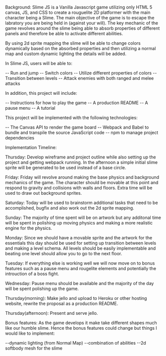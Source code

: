 Background: 
Slime JS is a Vanilla Javascript game utilizing only HTML 5 canvas, JS, and CSS to create a rouguelite 2D platformer with the main character being a Slime. The main objective of the game is to escape the labratory you are being held in (against your will). The key mechanic of the game revolves around the slime being able to absorb properties of different panels and therefore be able to activate different abilities.

By using 2d sprite mapping the slime will be able to change colors dynamically based on the absorbed properties and then utilizing a normal map and custom dynamic lighting the details will be added.


In Slime JS, users will be able to:

-- Run and jump
-- Switch colors
-- Utilize different properties of colors 
-- Transition between levels 
-- Attack enemies with both ranged and melee attacks


In addition, this project will include:

-- Instructions for how to play the game
-- A production README 
-- A pause menu
-- A tutorial


This project will be implemented with the following technologies:

 -- The Canvas API to render the game board
 -- Webpack and Babel to bundle and transpile the source JavaScript code
 -- npm to manage project dependencies


Implementation Timeline:

Thursday: Develop wireframe and project outline while also setting up the project and getting webpack running. In the afternoon a simple initial slime sprite will be generated to be used instead of a base circle.

Friday: Friday will revolve around making the base physics and background mechanics of the game. The character should be movable at this point and respond to gravity and collisions with walls and floors. Extra time will be used to draw out background sprites.  

Saturday: Today will be used to brainstorm additional tasks that need to be accomplished, bugfix and also work out the 2d sprite mapping.

Sunday: The majority of time spent will be on artwork but any additonal time will be spent in polishing up moving physics and making a more realistic engine for the physics.

Monday: Since we should have a movable sprite and the artwork for the essentials this day should be used for setting up transition between levels and making a level schema. All levels should be easily implementable and beating one level should allow you to go to the next floor.

Tuesday: If everything else is working well we will now move on to bonus features such as a pause menu  and rougelite elements and potentially the introuction of a boss fight.

Wednesday: Pause menu should be available and the majority of the day will be spent polishing up the game.

Thursday(morning): Make jello and upload to Heroku or other hosting website, rewrite the proposal as a production README.

Thursday(afternoon): Present and serve jello.


Bonus features:
As the game develops it make take different shapes much like our humble slime. Hence the bonus features could change but things I would like to implement:

--dynamic lighting (from Normal Map)
--combination of abilities 
--2d softbody mesh for the slime
